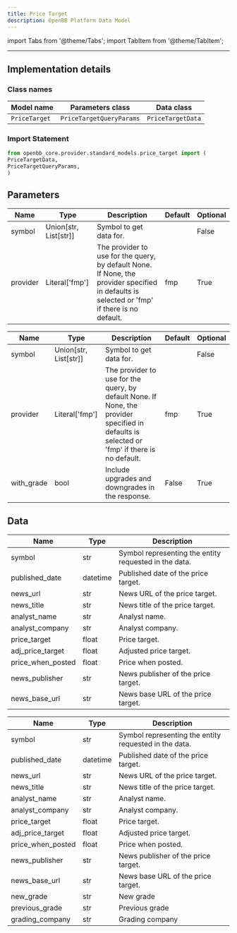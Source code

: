 ```yaml
---
title: Price Target
description: OpenBB Platform Data Model
---
```


<!-- markdownlint-disable MD012 MD031 MD033 -->

import Tabs from '@theme/Tabs';
import TabItem from '@theme/TabItem';

---

## Implementation details

### Class names

| Model name | Parameters class | Data class |
| ---------- | ---------------- | ---------- |
| `PriceTarget` | `PriceTargetQueryParams` | `PriceTargetData` |

### Import Statement

```python
from openbb_core.provider.standard_models.price_target import (
PriceTargetData,
PriceTargetQueryParams,
)
```

## Parameters

<Tabs>
<TabItem value="standard" label="Standard">

| Name | Type | Description | Default | Optional |
| ---- | ---- | ----------- | ------- | -------- |
| symbol | Union[str, List[str]] | Symbol to get data for. |  | False |
| provider | Literal['fmp'] | The provider to use for the query, by default None. If None, the provider specified in defaults is selected or 'fmp' if there is no default. | fmp | True |
</TabItem>

<TabItem value='fmp' label='fmp'>

| Name | Type | Description | Default | Optional |
| ---- | ---- | ----------- | ------- | -------- |
| symbol | Union[str, List[str]] | Symbol to get data for. |  | False |
| provider | Literal['fmp'] | The provider to use for the query, by default None. If None, the provider specified in defaults is selected or 'fmp' if there is no default. | fmp | True |
| with_grade | bool | Include upgrades and downgrades in the response. | False | True |
</TabItem>

</Tabs>

## Data

<Tabs>
<TabItem value="standard" label="Standard">

| Name | Type | Description |
| ---- | ---- | ----------- |
| symbol | str | Symbol representing the entity requested in the data. |
| published_date | datetime | Published date of the price target. |
| news_url | str | News URL of the price target. |
| news_title | str | News title of the price target. |
| analyst_name | str | Analyst name. |
| analyst_company | str | Analyst company. |
| price_target | float | Price target. |
| adj_price_target | float | Adjusted price target. |
| price_when_posted | float | Price when posted. |
| news_publisher | str | News publisher of the price target. |
| news_base_url | str | News base URL of the price target. |
</TabItem>

<TabItem value='fmp' label='fmp'>

| Name | Type | Description |
| ---- | ---- | ----------- |
| symbol | str | Symbol representing the entity requested in the data. |
| published_date | datetime | Published date of the price target. |
| news_url | str | News URL of the price target. |
| news_title | str | News title of the price target. |
| analyst_name | str | Analyst name. |
| analyst_company | str | Analyst company. |
| price_target | float | Price target. |
| adj_price_target | float | Adjusted price target. |
| price_when_posted | float | Price when posted. |
| news_publisher | str | News publisher of the price target. |
| news_base_url | str | News base URL of the price target. |
| new_grade | str | New grade |
| previous_grade | str | Previous grade |
| grading_company | str | Grading company |
</TabItem>

</Tabs>

